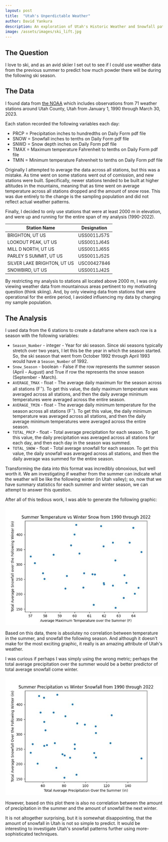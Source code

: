 ```yaml
---
layout: post
title:  "Utah's Unperdictable Weather"
author: David Yankura
description: An exploration of Utah's Historic Weather and Snowfall patterns. 
image: /assets/images/ski_lift.jpg
---
```



<!-- Create a graphic that tells a coherent story with data.  Often the story can be the answer to the main question you had in mind when you were first motivated to collect your data.  Your story need not be amazingly interesting.  It should, however, be complete and straightforward. 
You may create up to two graphics if it an additional graphic is absolutely necessary to sufficient convey your story.  
You can create a dashboard to help tell your story, but you should still have a static graphic that is representative and tells the complete story, if only about a part of your data.  
The graphic should be (mostly) self-contained and viewers should be able to understand the story from the graphic alone.  
Create a blog post that:
    summarizes your entire project (from data collection to now 1-2 paragraphs),
    summarizes your data story (1 paragraph)
    shows your graphic
    has a link to the github repository(s) that contain(s) all the work associated with your project(s) 
Your graphic and blog post will be graded based on:
    Visual aesthetics
    Graphic suitability
    Completeness of story
    Meeting the posted guidelines
You will be ALSO be graded for your entire blog:
    Your blog should be something that you would be able to share with prospective employers 
    Your blog should have a name that is not related to a single assignment or class
    Your blog picture / title / description should not be the default
    Your blog should have a place for readers to leave comments
    Your blog should have an informative "about me"  -->

## The Question

I love to ski, and as an avid skiier I set out to see if I could use weather data from the previous summer to predict how much powder there will be during the following ski season. 


## The Data 

I found data from <a href="https://www.ncdc.noaa.gov/cdo-web/search">the NOAA</a> which includes observations from 71 weather stations around Utah County, Utah from January 1, 1990 through March 30, 2023. 

Each station recorded the following variables each day: 
- PRCP = Precipitation inches to hundredths on Daily Form pdf file
- SNOW = Snowfall inches to tenths on Daily Form pdf file
- SNWD = Snow depth inches on Daily Form pdf file
- TMAX = Maximum temperature Fahrenheit to tenths on Daily Form pdf file
- TMIN = Minimum temperature Fahrenheit to tenths on Daily Form pdf file

Originally I attempted to average the data across all stations, but this was a mistake. As time went on some stations went out of comission, and new stations were built. Specifically, newer stations tended to be built at higher altitudes in the mountains, meaning that as time went on average temperature across all stations dropped and the amount of snow rose. This was due entirely to the change is the sampling population and did not reflect actual weather patterns. 

Finally, I decided to only use stations that were at least 2000 m in elevation, and were up and running for the entire span of my analysis (1990-2022). 

| Station Name                | Designation |
| --------------------------- | ----------- |
| BRIGHTON, UT US             | USS0011J57S |
| LOOKOUT PEAK, UT US         | USS0011J64S |
| MILL D NORTH, UT US         | USS0011J65S |
| PARLEY S SUMMIT, UT US      | USS0011J52S |
| SILVER LAKE BRIGHTON, UT US | USC00427846 |
| SNOWBIRD, UT US             | USS0011J42S |

By restricting my analysis to stations all located above 2000 m, I was only viewing weather data from mountainous areas pertinent to my motivating question (think skiing). And, by only viewing data from stations that were operational for the entire period, I avoided influencing my data by changing my sample population. 

## The Analysis 

<!-- talk about how you transformed data -->
I used data from the 6 stations to create a dataframe where each row is a season with the following variables: 
- `Season_Number` - integer - Year for ski season. Since ski seasons typically stretch over two years, I let this be the year in which the season started. So, the ski season that went from October 1992 through April 1993 would have a `Season_Number` of 1992. 
- `Snow_Season` - boolean - False if the row represents the summer season (April - August) and True if row the represents the snow season (September - March). 
- `AVERAGE_TMAX` - float - The average daily maximum for the season across all stations (F$^\circ$). To get this value, the daily maximum temperature was averaged across all stations, and then the daily average minimum temperatures were averaged across the entire season. 
- `AVERAGE_TMIN` - float - The average daily minimum temperature for the season across all stations (F$^\circ$). To get this value, the daily minimum temperature was averaged across all stations, and then the daily average minimum temperatures were averaged across the entire season. 
- `TOTAL_PRCP` - float - Total average precipitation for each season. To get this value, the daily precipitation was averaged across all stations for each day, and then each day in the season was summed. 
- `TOTAL_SNOW` - float - Total average snowfall for each season. To get this value, the daily snowfall was averaged across all stations, and then the daily average was summed for the entire season. 

Transforming the data into this format was incredibly obnoxious, but well worth it. We am investigating if weather from the summer can indicate what the weather will be like the following winter (in Utah valley); so, now that we have summary statistics for each summer and winter season, we can attempt to answer this question. 

<!-- talk about what you found from your transformed data -->
After all of this tedious work, I was able to generate the following graphic: 

![Summer Temperature vs Winter Snow from 1990 through 2022](https://raw.githubusercontent.com/blacksaab/my386blog/main/assets/images/Post_3c/Plot_Main.jpg)

Based on this data, there is absolutey no correlation between temperature in the summer, and snowfall the following season. And although it doesn't make for the most exciting graphic, it really is an amazing attribute of Utah's weather. 

I was curious if perhaps I was simply using the wrong metric; perhaps the total average precipitation over the summer would be a better predictor of total average snowfall come winter. 

![Summer Precipitation vs Winter Snowfall from 1990 through 2022](https://raw.githubusercontent.com/blacksaab/my386blog/main/assets/images/Post_3c/Side_Fig.jpg)

However, based on this plot there is also no correlation between the amount of precipitation in the summer and the amount of snowfall the next winter. 

It is not altogether surprising, but it is somewhat disappointing, that the amount of snowfall in Utah is not so simple to predict. It would be interesting to investigate Utah's snowfall patterns further using more-sophisticated techniques. 

<!-- ![Snowfall from 1990 through 2022](https://raw.githubusercontent.com/blacksaab/my386blog/main/assets/images/Post_3c/third_fig.jpg) -->



